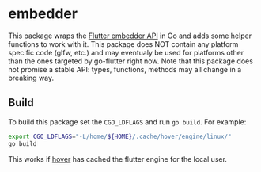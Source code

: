 # embedder

This package wraps the [Flutter embedder API](https://raw.githubusercontent.com/flutter/engine/master/shell/platform/embedder/embedder.h) in Go and adds some helper functions to work with it. This package does NOT contain any platform specific code (glfw, etc.) and may eventualy be used for platforms other than the ones targeted by go-flutter right now. Note that this package does not promise a stable API: types, functions, methods may all change in a breaking way.

## Build

To build this package set the `CGO_LDFLAGS` and run `go build`. For example:

```bash
export CGO_LDFLAGS="-L/home/${HOME}/.cache/hover/engine/linux/"
go build
```

This works if [hover](https://github.com/go-flutter-desktop/hover) has cached the flutter engine for the local user.
